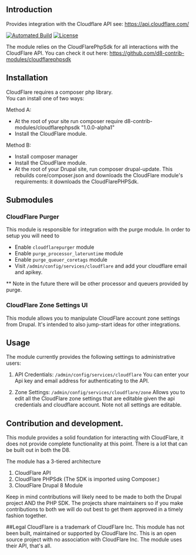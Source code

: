 ## Introduction
Provides integration with the Cloudflare API see: https://api.cloudflare.com/

[![Automated Build](https://travis-ci.org/d8-contrib-modules/cloudflare.svg?branch=master)](https://travis-ci.org/d8-contrib-modules/cloudflare)
[![License](https://poser.pugx.org/d8-contrib-modules/cloudflare/license)](https://packagist.org/packages/d8-contrib-modules/cloudflare)

The module relies on the CloudFlarePhpSdk for all interactions with the 
CloudFlare API.  You can check it out here:  https://github.com/d8-contrib-modules/cloudflarephpsdk

## Installation
CloudFlare requires a composer php library.  
You can install one of two ways:

Method A:
- At the root of your site run composer require d8-contrib-modules/cloudflarephpsdk "1.0.0-alpha1"
- Install the CloudFlare module.

Method B:
- Install composer manager
- Install the CloudFlare module.
- At the root of your Drupal site, run composer drupal-update. 
  This rebuilds core/composer.json and downloads the CloudFlare module's requirements: it downloads the CloudFlarePHPSdk.

## Submodules

### CloudFlare Purger
This module is responsible for integration with the purge module.  In order to setup you will need to
- Enable `cloudflarepurger` module
- Enable `purge_processor_lateruntime` module
- Enable `purge_queuer_coretags` module
- Visit `/admin/config/services/cloudflare` and add your cloudflare email and apikey.

** Note in the future there will be other processor and queuers provided by purge.

### CloudFlare Zone Settings UI
This module allows you to manipulate CloudFlare account zone settings from Drupal.  It's intended to also jump-start ideas for
other integrations.

## Usage
The module currently provides the following settings to administrative users:
1. API Credentials:  `/admin/config/services/cloudflare`
You can enter your Api key and email address for authenticating to the API.

1. Zone Settings: `/admin/config/services/cloudflare/zone`
Allows you to edit all the CloudFlare zone settings that are editable given the
api credentials and cloudflare account.  Note not all settings are editable. 

## Contribution and development.  
This module provides a solid foundation for interacting with CloudFlare, it 
does not provide complete functionality at this point.  There is a lot that can 
be built out in both the D8.  


The module has a 3-tiered architecture
1. CloudFlare API
1. CloudFlare PHPSdk  (The SDK is imported using Composer.)
1. CloudFlare Drupal 8 Module

Keep in mind contributions will likely need to be made to both the Drupal 
project AND the PHP SDK.  The projects share maintainers so if you make 
contributions to both we will do out best to get them approved in a timely 
fashion together.

##Legal
CloudFlare is a trademark of CloudFlare Inc.  This module has not been built,
maintained or supported by CloudFlare Inc.  This is an open source project with 
no association with CloudFlare Inc.  The module uses their API, that's all. 
